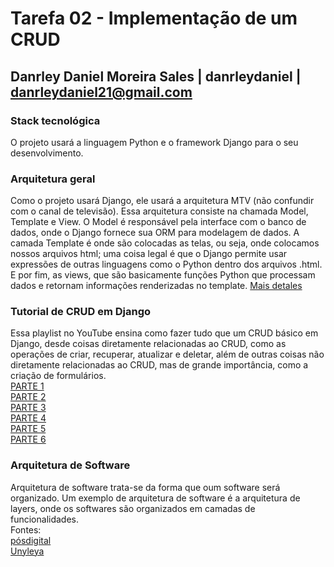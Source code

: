 # Tarefa 02 - Implementação de um CRUD
## Danrley Daniel Moreira Sales | danrleydaniel | danrleydaniel21@gmail.com

### Stack tecnológica
O projeto usará a linguagem Python e o framework Django para o seu desenvolvimento.

### Arquitetura geral
Como o projeto usará Django, ele usará a arquitetura MTV (não confundir com o canal de televisão). Essa arquitetura consiste na chamada Model, Template e View. O Model é responsável pela interface com o banco de dados, onde o Django fornece sua ORM para modelagem de dados. A camada Template é onde são colocadas as telas, ou seja, onde colocamos nossos arquivos html; uma coisa legal é que o Django permite usar expressões de outras linguagens como o Python dentro dos arquivos .html. E por fim, as views, que são basicamente funções Python que processam dados e retornam informações renderizadas no template. [Mais detales](https://medium.com/@renatojlelis/entendendo-a-arquitetura-do-django-f4b505773c14)

### Tutorial de CRUD em Django
Essa playlist no YouTube ensina como fazer tudo que um CRUD básico em Django, desde coisas diretamente relacionadas ao CRUD, como as operações de criar, recuperar, atualizar e deletar, além de outras coisas não diretamente relacionadas ao CRUD, mas de grande importância, como a criação de formulários.<br />
[PARTE 1](https://www.youtube.com/watch?v=SYr4cKavw-0)<br />
[PARTE 2](https://www.youtube.com/watch?v=kb_KFFRer7Q)<br />
[PARTE 3](https://www.youtube.com/watch?v=1MV5HPA3A0Y)<br />
[PARTE 4](https://www.youtube.com/watch?v=4MfAD1SqDdk)<br />
[PARTE 5](https://www.youtube.com/watch?v=QfjTHPv03z4)<br />
[PARTE 6](https://www.youtube.com/watch?v=E-SX177ZmF8)<br />

### Arquitetura de Software
Arquitetura de software trata-se da forma que oum software será organizado. Um exemplo de arquitetura de software é a arquitetura de layers, onde os softwares são organizados em camadas de funcionalidades. <br />
Fontes: <br />
[pósdigital](https://posdigital.pucpr.br/blog/tipos-de-arquitetura-de-software)<br />
[Unyleya](https://blog.unyleya.edu.br/bitbyte/arquitetura-de-software/)<br />

